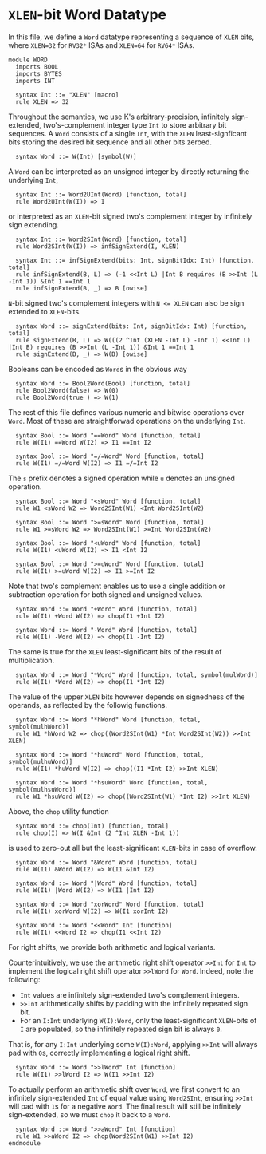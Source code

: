# `XLEN`-bit Word Datatype
In this file, we define a `Word` datatype representing a sequence of `XLEN` bits, where `XLEN=32` for `RV32*` ISAs and `XLEN=64` for `RV64*` ISAs.
```k
module WORD
  imports BOOL
  imports BYTES
  imports INT

  syntax Int ::= "XLEN" [macro]
  rule XLEN => 32
```
Throughout the semantics, we use K's arbitrary-precision, infinitely sign-extended, two's-complement integer type `Int` to store arbitrary bit sequences. A `Word` consists of a single `Int`, with the `XLEN` least-signficant bits storing the desired bit sequence and all other bits zeroed.
```k
  syntax Word ::= W(Int) [symbol(W)]
```
A `Word` can be interpreted as an unsigned integer by directly returning the underlying `Int`,
```k
  syntax Int ::= Word2UInt(Word) [function, total]
  rule Word2UInt(W(I)) => I
```
or interpreted as an `XLEN`-bit signed two's complement integer by infinitely sign extending.
```k
  syntax Int ::= Word2SInt(Word) [function, total]
  rule Word2SInt(W(I)) => infSignExtend(I, XLEN)

  syntax Int ::= infSignExtend(bits: Int, signBitIdx: Int) [function, total]
  rule infSignExtend(B, L) => (-1 <<Int L) |Int B requires (B >>Int (L -Int 1)) &Int 1 ==Int 1
  rule infSignExtend(B, _) => B [owise]
```
`N`-bit signed two's complement integers with `N <= XLEN` can also be sign extended to `XLEN`-bits.
```k
  syntax Word ::= signExtend(bits: Int, signBitIdx: Int) [function, total]
  rule signExtend(B, L) => W(((2 ^Int (XLEN -Int L) -Int 1) <<Int L) |Int B) requires (B >>Int (L -Int 1)) &Int 1 ==Int 1
  rule signExtend(B, _) => W(B) [owise]
```
Booleans can be encoded as `Word`s in the obvious way
```k
  syntax Word ::= Bool2Word(Bool) [function, total]
  rule Bool2Word(false) => W(0)
  rule Bool2Word(true ) => W(1)
```
The rest of this file defines various numeric and bitwise operations over `Word`. Most of these are straightforwad operations on the underlying `Int`.
```k
  syntax Bool ::= Word "==Word" Word [function, total]
  rule W(I1) ==Word W(I2) => I1 ==Int I2

  syntax Bool ::= Word "=/=Word" Word [function, total]
  rule W(I1) =/=Word W(I2) => I1 =/=Int I2
```
The `s` prefix denotes a signed operation while `u` denotes an unsigned operation.
```k
  syntax Bool ::= Word "<sWord" Word [function, total]
  rule W1 <sWord W2 => Word2SInt(W1) <Int Word2SInt(W2)

  syntax Bool ::= Word ">=sWord" Word [function, total]
  rule W1 >=sWord W2 => Word2SInt(W1) >=Int Word2SInt(W2)

  syntax Bool ::= Word "<uWord" Word [function, total]
  rule W(I1) <uWord W(I2) => I1 <Int I2

  syntax Bool ::= Word ">=uWord" Word [function, total]
  rule W(I1) >=uWord W(I2) => I1 >=Int I2
```
Note that two's complement enables us to use a single addition or subtraction operation for both signed and unsigned values.
```k
  syntax Word ::= Word "+Word" Word [function, total]
  rule W(I1) +Word W(I2) => chop(I1 +Int I2)

  syntax Word ::= Word "-Word" Word [function, total]
  rule W(I1) -Word W(I2) => chop(I1 -Int I2)
```
The same is true for the `XLEN` least-significant bits of the result of multiplication.
```k
  syntax Word ::= Word "*Word" Word [function, total, symbol(mulWord)]
  rule W(I1) *Word W(I2) => chop(I1 *Int I2)
```
The value of the upper `XLEN` bits however depends on signedness of the operands, as reflected by the followig functions.
```k
  syntax Word ::= Word "*hWord" Word [function, total, symbol(mulhWord)]
  rule W1 *hWord W2 => chop((Word2SInt(W1) *Int Word2SInt(W2)) >>Int XLEN)

  syntax Word ::= Word "*huWord" Word [function, total, symbol(mulhuWord)]
  rule W(I1) *huWord W(I2) => chop((I1 *Int I2) >>Int XLEN)

  syntax Word ::= Word "*hsuWord" Word [function, total, symbol(mulhsuWord)]
  rule W1 *hsuWord W(I2) => chop((Word2SInt(W1) *Int I2) >>Int XLEN)
```
Above, the `chop` utility function
```k
  syntax Word ::= chop(Int) [function, total]
  rule chop(I) => W(I &Int (2 ^Int XLEN -Int 1))
```
is used to zero-out all but the least-significant `XLEN`-bits in case of overflow.
```k
  syntax Word ::= Word "&Word" Word [function, total]
  rule W(I1) &Word W(I2) => W(I1 &Int I2)

  syntax Word ::= Word "|Word" Word [function, total]
  rule W(I1) |Word W(I2) => W(I1 |Int I2)

  syntax Word ::= Word "xorWord" Word [function, total]
  rule W(I1) xorWord W(I2) => W(I1 xorInt I2)

  syntax Word ::= Word "<<Word" Int [function]
  rule W(I1) <<Word I2 => chop(I1 <<Int I2)
```
For right shifts, we provide both arithmetic and logical variants.

Counterintuitively, we use the arithmetic right shift operator `>>Int` for `Int` to implement the logical right shift operator `>>lWord` for `Word`. Indeed, note the following:
- `Int` values are infinitely sign-extended two's complement integers.
- `>>Int` arithmetically shifts by padding with the infinitely repeated sign bit.
- For an `I:Int` underlying `W(I):Word`, only the least-significant `XLEN`-bits of `I` are populated, so the infinitely repeated sign bit is always `0`.

That is, for any `I:Int` underlying some `W(I):Word`, applying `>>Int` will always pad with `0`s, correctly implementing a logical right shift.
```k
  syntax Word ::= Word ">>lWord" Int [function]
  rule W(I1) >>lWord I2 => W(I1 >>Int I2)
```
To actually perform an arithmetic shift over `Word`, we first convert to an infinitely sign-extended `Int` of equal value using `Word2SInt`, ensuring `>>Int` will pad with `1`s for a negative `Word`. The final result will still be infinitely sign-extended, so we must `chop` it back to a `Word`.
```k
  syntax Word ::= Word ">>aWord" Int [function]
  rule W1 >>aWord I2 => chop(Word2SInt(W1) >>Int I2)
endmodule
```
